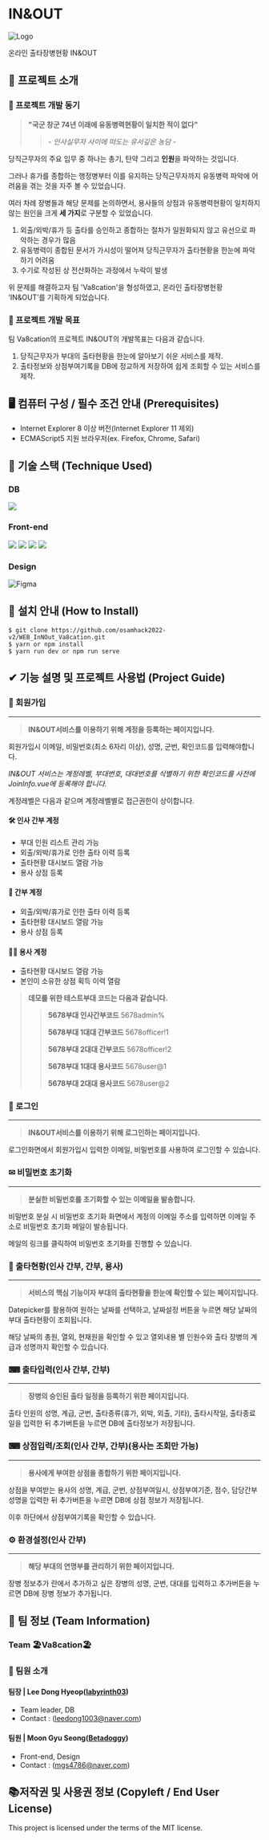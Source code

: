 # IN&OUT
![Logo](https://user-images.githubusercontent.com/55483479/192314612-2734729e-9ff9-4002-927f-2aeb55418a77.png)

온라인 출타장병현황 IN&OUT

## 📣 프로젝트 소개
### 🎫 프로젝트 개발 동기
> **"국군 창군 74년 이래에 유동병력현황이 일치한 적이 없다"**
>> \- *인사실무자 사이에 떠도는 유서깊은 농담* \-

당직근무자의 주요 임무 중 하나는 총기, 탄약 그리고 **인원**을 파악하는 것입니다.

그러나 휴가를 종합하는 행정병부터 이를 유지하는 당직근무자까지 유동병력 파악에 어려움을 겪는 것을 자주 볼 수 있었습니다. 

여러 차례 장병들과 해당 문제를 논의하면서, 용사들의 상점과 유동병력현황이 일치하지 않는 원인을 크게 **세 가지**로 구분할 수 있었습니다.

1. 외출/외박/휴가 등 출타를 승인하고 종합하는 절차가 일원화되지 않고 유선으로 파악하는 경우가 많음
2. 유동병력이 종합된 문서가 가시성이 떨어져 당직근무자가 출타현황을 한눈에 파악하기 어려움
3. 수기로 작성된 상 전산화하는 과정에서 누락이 발생

위 문제를 해결하고자 팀 'Va8cation'을 형성하였고,
온라인 출타장병현황 ‘IN&OUT’를 기획하게 되었습니다.

### 🎯 프로젝트 개발 목표
팀 Va8cation의 프로젝트 IN&OUT의 개발목표는 다음과 같습니다.
1. 당직근무자가 부대의 출타현황을 한눈에 알아보기 쉬운 서비스를 제작.
2. 출타정보와 상점부여기록을 DB에 정교하게 저장하여 쉽게 조회할 수 있는 서비스를 제작.

## 🖥 컴퓨터 구성 / 필수 조건 안내 (Prerequisites)
- Internet Explorer 8 이상 버전(Internet Explorer 11 제외)
- ECMAScript5 지원 브라우저(ex. Firefox, Chrome, Safari)

## 📘 기술 스택 (Technique Used) 

### DB
<img src="https://img.shields.io/badge/firebase-FFFFFF?style=for-the-badge&logo=firebase&logoColor=orange"/>

### Front-end
<img src="https://img.shields.io/badge/html5-E34F26?style=for-the-badge&logo=html5&logoColor=white"> <img src="https://img.shields.io/badge/css-1572B6?style=for-the-badge&logo=css3&logoColor=white"> <img src="https://img.shields.io/badge/javascript-F7DF1E?style=for-the-badge&logo=javascript&logoColor=black"> <img src="https://img.shields.io/badge/vue.js-4FC08D?style=for-the-badge&logo=vue.js&logoColor=white">

### Design
![Figma](https://img.shields.io/badge/figma-%23F24E1E.svg?style=for-the-badge&logo=figma&logoColor=white)

## 💾 설치 안내 (How to Install)
```
$ git clone https://github.com/osamhack2022-v2/WEB_InNOut_Va8cation.git
$ yarn or npm install
$ yarn run dev or npm run serve
```

## ✔ 기능 설명 및 프로젝트 사용법 (Project Guide)

### 📝 회원가입

-------------
> **IN&OUT서비스를 이용하기 위해 계정을 등록하는 페이지입니다.** 

 회원가입시 이메일, 비밀번호(최소 6자리 이상), 성명, 군번, 확인코드를 입력해야합니다.
 
_IN&OUT 서비스는 계정레벨, 부대번호, 대대번호를 식별하기 위한 확인코드를 사전에 JoinInfo.vue에 등록해야 합니다._

 계정레벨은 다음과 같으며 계정레벨별로 접근권한이 상이합니다.
 

#### 🛠 인사 간부 계정
- 부대 인원 리스트 관리 가능
- 외출/외박/휴가로 인한 출타 이력 등록
- 출타현황 대시보드 열람 가능
- 용사 상점 등록
#### 💂‍ 간부 계정
- 외출/외박/휴가로 인한 출타 이력 등록
- 출타현황 대시보드 열람 가능
- 용사 상점 등록
#### 💂‍♂️ 용사 계정
- 출타현황 대시보드 열람 가능
- 본인이 소유한 상점 획득 이력 열람


> **데모를 위한 테스트부대 코드는 다음과 같습니다.**
>> **5678부대 인사간부코드** 5678admin%
>> 
>> **5678부대 1대대 간부코드** 5678officer!1
>> 
>> **5678부대 2대대 간부코드** 5678officer!2
>> 
>> **5678부대 1대대 용사코드** 5678user@1
>> 
>> **5678부대 2대대 용사코드** 5678user@2

### 🔑 로그인

-------------
> **IN&OUT서비스를 이용하기 위해 로그인하는 페이지입니다.**
 
 로그인화면에서 회원가입시 입력한 이메일, 비밀번호를 사용하여 로그인할 수 있습니다.

### ✉ 비밀번호 초기화

-------------
> **분실한 비밀번호를 초기화할 수 있는 이메일을 발송합니다.**

 비밀번호 분실 시 비밀번호 초기화 화면에서 계정의 이메일 주소를 입력하면 이메일 주소로 비밀번호 초기화 메일이 발송됩니다.
 
 메일의 링크를 클릭하여 비밀번호 초기화를 진행할 수 있습니다.


### 🧾 출타현황(인사 간부, 간부, 용사)

-----------
> **서비스의 핵심 기능이자 부대의 출타현황을 한눈에 확인할 수 있는 페이지입니다.** 
>
 Datepicker를 활용하여 원하는 날짜를 선택하고, 날짜설정 버튼을 누르면 해당 날짜의 부대 출타현황이 조회됩니다.
 
 해당 날짜의 총원, 열외, 현재원을 확인할 수 있고 열외내용 별 인원수와 출타 장병의 계급과 성명까지 확인할 수 있습니다.

### ⌨ 출타입력(인사 간부, 간부)

-----------
> **장병의 승인된 출타 일정을 등록하기 위한 페이지입니다.**

 출타 인원의 성명, 계급, 군번, 출타종류(휴가, 외박, 외출, 기타), 출타시작일, 출타종료일을 입력한 뒤 추가버튼을 누르면 DB에 출타정보가 저장됩니다.

### ⌨ 상점입력/조회(인사 간부, 간부)**(용사는 조회만 가능)**

----------
> **용사에게 부여한 상점을 종합하기 위한 페이지입니다.**
 
 상점을 부여받는 용사의 성명, 계급, 군번, 상점부여일시, 상점부여기준, 점수, 담당간부성명을 입력한 뒤 추가버튼을 누르면 DB에 상점 정보가 저장됩니다.
 
 이후 하단에서 상점부여기록을 확인할 수 있습니다.
 
### ⚙ 환경설정(인사 간부)

-----------
> **해당 부대의 연명부를 관리하기 위한 페이지입니다.**
 
 장병 정보추가 란에서 추가하고 싶은 장병의 성명, 군번, 대대를 입력하고 추가버튼을 누르면 DB에 장병 정보가 추가됩니다.
 
## 👥 팀 정보 (Team Information)
### **Team 🏖Va8cation🏖**
### 👤 팀원 소개
#### 팀장 | Lee Dong Hyeop([labyrinth03](https://github.com/labyrinth03)) 
- Team leader, DB
- Contact : (leedong1003@naver.com)
#### 팀원 | Moon Gyu Seong([Betadoggy](https://github.com/Betadoggy))
- Front-end, Design
- Contact : (mgs4786@naver.com)

## 📚저작권 및 사용권 정보 (Copyleft / End User License)
This project is licensed under the terms of the MIT license.
